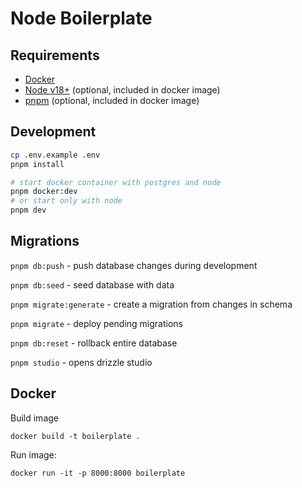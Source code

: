 # Node Boilerplate

## Requirements

- [Docker](https://www.docker.com/)
- [Node v18+](https://nodejs.org/) (optional, included in docker image)
- [pnpm](https://pnpm.io/) (optional, included in docker image)

## Development

```bash
cp .env.example .env
pnpm install

# start docker container with postgres and node
pnpm docker:dev
# or start only with node
pnpm dev
```

## Migrations

`pnpm db:push` - push database changes during development

`pnpm db:seed` - seed database with data

`pnpm migrate:generate` - create a migration from changes in schema

`pnpm migrate` - deploy pending migrations

`pnpm db:reset` - rollback entire database

`pnpm studio` - opens drizzle studio

## Docker

Build image

`docker build -t boilerplate .`

Run image:

`docker run -it -p 8000:8000 boilerplate`

